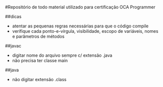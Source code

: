 #Repositório de todo material utilizado para certificação OCA Programmer

##dicas
* atentar as pequenas regras necessárias para que o código compile
* verifique cada ponto-e-vírgula, visibilidade, escopo de variáveis, nomes e parâmetros de métodos

##javac 
* digitar nome do arquivo sempre c/ extensão .java
* não precisa ter classe main
 






##java

* não digitar extensão .class

